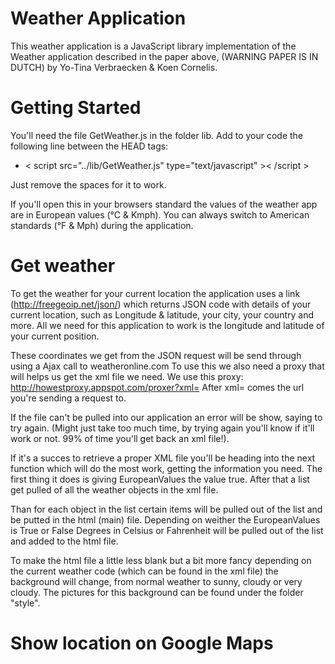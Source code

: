 Weather Application
===================
This weather application is a JavaScript library implementation of the Weather application described in the paper above, (WARNING PAPER IS IN DUTCH) by Yo-Tina Verbraecken & Koen Cornelis.

Getting Started
===============
You'll need the file GetWeather.js in the folder lib.
Add to your code the following line between the HEAD tags:

- < script src="../lib/GetWeather.js" type="text/javascript" >< /script >

Just remove the spaces for it to work.

If you'll open this in your browsers standard the values of the weather app are in European values (°C & Kmph). You can always switch to American standards (°F & Mph) during the application.

Get weather
===========
To get the weather for your current location the application uses a link (http://freegeoip.net/json/) which returns JSON code with details of your current location, such as Longitude & latitude, your city, your country and more. All we need for this application to work is the longitude and latitude of your current position.

These coordinates we get from the JSON request will be send through using a Ajax call to weatheronline.com
To use this we also need a proxy that will helps us get the xml file we need. We use this proxy: http://howestproxy.appspot.com/proxer?xml=
After xml= comes the url you're sending a request to.

If the file can't be pulled into our application an error will be show, saying to try again. (Might just take too much time, by trying again you'll know if it'll work or not. 99% of time you'll get back an xml file!).

If it's a succes to retrieve a proper XML file you'll be heading into the next function which will do the most work, getting the information you need.
The first thing it does is giving EuropeanValues the value true.
After that a list get pulled of all the weather objects in the xml file.

Than for each object in the list certain items will be pulled out of the list and be putted in the html (main) file.
Depending on weither the EuropeanValues is True or False Degrees in Celsius or Fahrenheit will be pulled out of the list and added to the html file.

To make the html file a little less blank but a bit more fancy depending on the current weather code (which can be found in the xml file) the background will change, from normal weather to sunny, cloudy or very cloudy. The pictures for this background can be found under the folder "style".

Show location on Google Maps
============================

